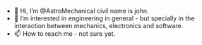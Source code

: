- 👋 Hi, I’m @AstroMechanical civil name is john.
- 👀 I’m interested in engineering in general - but specially in the interaction between mechanics, electronics and software.
- 📫 How to reach me - not sure yet.
